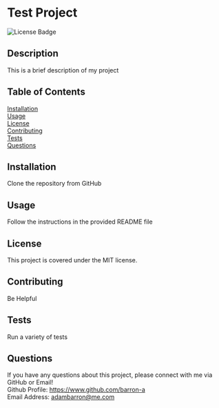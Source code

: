 
  # Test Project

  ![License Badge](https://img.shields.io/badge/license-MIT-blue.svg)

  ## Description
  This is a brief description of my project

  ## Table of Contents

  [Installation](#installation)</br>
  [Usage](#usage)</br>
  [License](#license)</br>
  [Contributing](#contributing)</br>
  [Tests](#tests)</br>
  [Questions](#questions)

  ## Installation
  Clone the repository from GitHub

  ## Usage
  Follow the instructions in the provided README file

  ## License
  This project is covered under the MIT license.

  ## Contributing
  Be Helpful

  ## Tests
  Run a variety of tests

  ## Questions
  If you have any questions about this project, please connect with me via GitHub or Email!</br>
  Github Profile: https://www.github.com/barron-a</br>
  Email Address: adambarron@me.com
